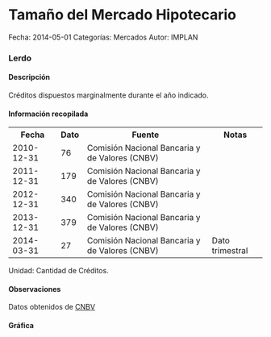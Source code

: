 Tamaño del Mercado Hipotecario
=====

Fecha: 2014-05-01
Categorías: Mercados
Autor: IMPLAN

### Lerdo

#### Descripción

Créditos dispuestos marginalmente durante el año indicado.

#### Información recopilada

<table class="table table-hover table-bordered">
  <tr><th>Fecha</th><th>Dato</th><th>Fuente</th><th>Notas</th></tr>
  <tr><td>2010-12-31</td><td>76</td><td>Comisión Nacional Bancaria y de Valores (CNBV)</td><td></td></tr>
  <tr><td>2011-12-31</td><td>179</td><td>Comisión Nacional Bancaria y de Valores (CNBV)</td><td></td></tr>
  <tr><td>2012-12-31</td><td>340</td><td>Comisión Nacional Bancaria y de Valores (CNBV)</td><td></td></tr>
  <tr><td>2013-12-31</td><td>379</td><td>Comisión Nacional Bancaria y de Valores (CNBV)</td><td></td></tr>
  <tr><td>2014-03-31</td><td>27</td><td>Comisión Nacional Bancaria y de Valores (CNBV)</td><td>Dato trimestral</td></tr>
</table>

Unidad: Cantidad de Créditos.

#### Observaciones

Datos obtenidos de [CNBV](http://portafoliodeinformacion.cnbv.gob.mx/bm1/Paginas/carteravivienda.aspx)

#### Gráfica

<div id="Morrisenzpsqcc" class="grafica"></div>
  <!-- JAVASCRIPT DE LA GRAFICA EN Morrisenzpsqcc -->
  <script>
  new Morris.Bar({
    element: 'Morrisenzpsqcc',
    data: [
      { fecha: '2010-12-31', dato: 76 },
      { fecha: '2011-12-31', dato: 179 },
      { fecha: '2012-12-31', dato: 340 },
      { fecha: '2013-12-31', dato: 379 },
      { fecha: '2014-03-31', dato: 27 }
    ],
    xkey: 'fecha',
    ykeys: ['dato'],
    labels: ['Dato']
  });
  </script>
